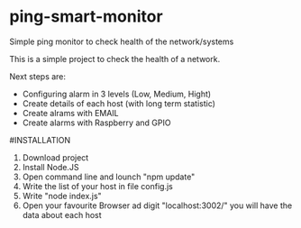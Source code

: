 # ping-smart-monitor
Simple ping monitor to check health of the network/systems

This is a simple project to check the health of a network.

Next steps are:
- Configuring alarm in 3 levels (Low, Medium, Hight)
- Create details of each host (with long term statistic)
- Create alrams with EMAIL
- Create alarms with Raspberry and GPIO


#INSTALLATION

1) Download project
2) Install Node.JS
3) Open command line and lounch "npm update"
4) Write the list of your host in file config.js
5) Write "node index.js" 
6) Open your favourite Browser ad digit "localhost:3002/" you will have the data about each host


